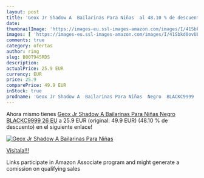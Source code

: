 ```yaml
---
layout: post
title: 'Geox Jr Shadow A  Bailarinas Para Niñas  al 48.10 % de descuento'
date: 
thumbnailImage: 'https://images-eu.ssl-images-amazon.com/images/I/41Sbkd0ovUL._SL200_.jpg'
images: [ 'https://images-eu.ssl-images-amazon.com/images/I/41Sbkd0ovUL._SL200_.jpg' ]
comments: true
category: ofertas
author: ring
slug: B00T945RDS
description:
actualPrice: 25.9 EUR
currency: EUR
price: 25.9
comparePrice: 49.9 EUR
inStock: true
prodname: 'Geox Jr Shadow A  Bailarinas Para Niñas  Negro  BLACKC9999   26 EU'
---
```


Ahora mismo tienes [Geox Jr Shadow A  Bailarinas Para Niñas  Negro  BLACKC9999   26 EU](https://www.amazon.es/dp/B00T945RDS/?tag=tolees-21) a 25.9 EUR (original: 49.9 EUR) (48.10 %  de descuento) en el siguiente enlace!

[![Geox Jr Shadow A  Bailarinas Para Niñas ](https://images-eu.ssl-images-amazon.com/images/I/41Sbkd0ovUL._SL200_.jpg)](https://www.amazon.es/dp/B00T945RDS/?tag=tolees-21)

[Visítala!!!](https://www.amazon.es/dp/B00T945RDS/?tag=tolees-21)

Links participate in Amazon Associate program and might generate a comission on qualifying sales
